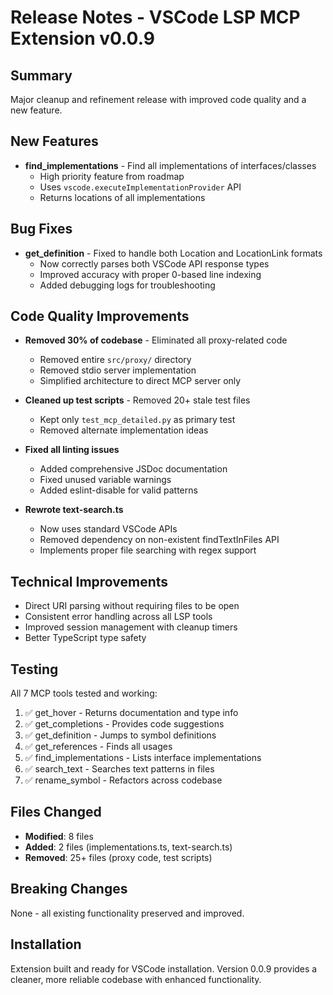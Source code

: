 # Release Notes - VSCode LSP MCP Extension v0.0.9

## Summary
Major cleanup and refinement release with improved code quality and a new feature.

## New Features
- **find_implementations** - Find all implementations of interfaces/classes
  - High priority feature from roadmap
  - Uses `vscode.executeImplementationProvider` API
  - Returns locations of all implementations

## Bug Fixes
- **get_definition** - Fixed to handle both Location and LocationLink formats
  - Now correctly parses both VSCode API response types
  - Improved accuracy with proper 0-based line indexing
  - Added debugging logs for troubleshooting

## Code Quality Improvements
- **Removed 30% of codebase** - Eliminated all proxy-related code
  - Removed entire `src/proxy/` directory
  - Removed stdio server implementation
  - Simplified architecture to direct MCP server only
  
- **Cleaned up test scripts** - Removed 20+ stale test files
  - Kept only `test_mcp_detailed.py` as primary test
  - Removed alternate implementation ideas
  
- **Fixed all linting issues**
  - Added comprehensive JSDoc documentation
  - Fixed unused variable warnings
  - Added eslint-disable for valid patterns
  
- **Rewrote text-search.ts** 
  - Now uses standard VSCode APIs
  - Removed dependency on non-existent findTextInFiles API
  - Implements proper file searching with regex support

## Technical Improvements
- Direct URI parsing without requiring files to be open
- Consistent error handling across all LSP tools
- Improved session management with cleanup timers
- Better TypeScript type safety

## Testing
All 7 MCP tools tested and working:
1. ✅ get_hover - Returns documentation and type info
2. ✅ get_completions - Provides code suggestions
3. ✅ get_definition - Jumps to symbol definitions
4. ✅ get_references - Finds all usages
5. ✅ find_implementations - Lists interface implementations
6. ✅ search_text - Searches text patterns in files
7. ✅ rename_symbol - Refactors across codebase

## Files Changed
- **Modified**: 8 files
- **Added**: 2 files (implementations.ts, text-search.ts)
- **Removed**: 25+ files (proxy code, test scripts)

## Breaking Changes
None - all existing functionality preserved and improved.

## Installation
Extension built and ready for VSCode installation.
Version 0.0.9 provides a cleaner, more reliable codebase with enhanced functionality.